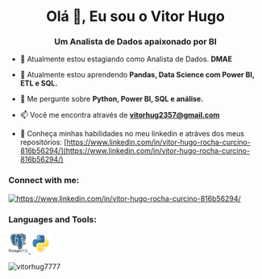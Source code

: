 <h1 align="center">Olá 👋, Eu sou o Vitor Hugo</h1>
<h3 align="center">Um Analista de Dados apaixonado por BI</h3>

- 🔭 Atualmente estou estagiando como Analista de Dados. **DMAE**

- 🌱 Atualmente estou aprendendo **Pandas, Data Science com Power BI, ETL e SQL.**

- 💬 Me pergunte sobre **Python, Power BI, SQL e análise.**

- 📫 Você me encontra através de **vitorhug2357@gmail.com**

- 📄 Conheça minhas habilidades no meu linkedin e atráves dos meus repositórios: [https://www.linkedin.com/in/vitor-hugo-rocha-curcino-816b56294/](https://www.linkedin.com/in/vitor-hugo-rocha-curcino-816b56294/)

<h3 align="left">Connect with me:</h3>
<p align="left">
<a href="https://linkedin.com/in/https://www.linkedin.com/in/vitor-hugo-rocha-curcino-816b56294/" target="blank"><img align="center" src="https://raw.githubusercontent.com/rahuldkjain/github-profile-readme-generator/master/src/images/icons/Social/linked-in-alt.svg" alt="https://www.linkedin.com/in/vitor-hugo-rocha-curcino-816b56294/" height="30" width="40" /></a>
</p>

<h3 align="left">Languages and Tools:</h3>
<p align="left"> <a href="https://www.postgresql.org" target="_blank" rel="noreferrer"> <img src="https://raw.githubusercontent.com/devicons/devicon/master/icons/postgresql/postgresql-original-wordmark.svg" alt="postgresql" width="40" height="40"/> </a> <a href="https://www.python.org" target="_blank" rel="noreferrer"> <img src="https://raw.githubusercontent.com/devicons/devicon/master/icons/python/python-original.svg" alt="python" width="40" height="40"/> </a> </p>

<p><img align="center" src="https://github-readme-stats.vercel.app/api/top-langs?username=vitorhug7777&show_icons=true&locale=en&layout=compact" alt="vitorhug7777" /></p>
